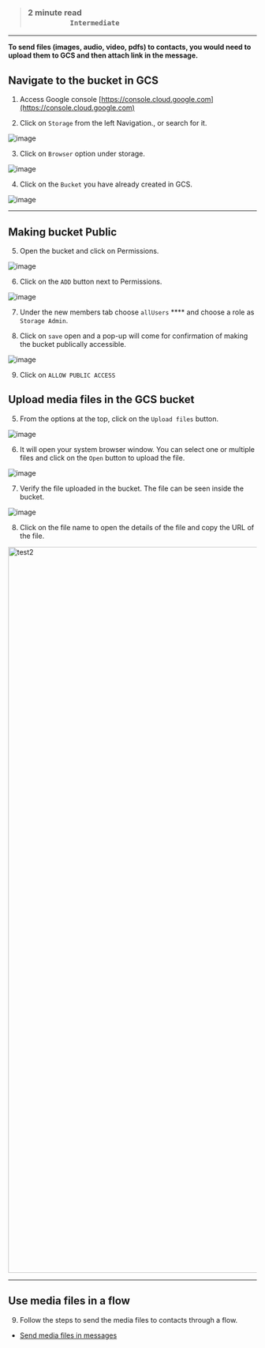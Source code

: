 > ### **2 minute read &nbsp; &nbsp; &nbsp; &nbsp; &nbsp; &nbsp; &nbsp; &nbsp; &nbsp; &nbsp; &nbsp; &nbsp; &nbsp; &nbsp; &nbsp; &nbsp; &nbsp; &nbsp; &nbsp; &nbsp; &nbsp; &nbsp; &nbsp; &nbsp; &nbsp; &nbsp; &nbsp; &nbsp; &nbsp; &nbsp; &nbsp; &nbsp; &nbsp; &nbsp; &nbsp; &nbsp; &nbsp; &nbsp; &nbsp; &nbsp; &nbsp; &nbsp; &nbsp; &nbsp; &nbsp; &nbsp; &nbsp; &nbsp; &nbsp; &nbsp; &nbsp; &nbsp; &nbsp; &nbsp; &nbsp; &nbsp; `Intermediate`**
___

**To send files (images, audio, video, pdfs) to contacts, you would need to upload them to GCS and then attach link in the message.**

## Navigate to the bucket in GCS

1. Access Google console [https://console.cloud.google.com](https://console.cloud.google.com)

1. Click on `Storage` from the left Navigation., or search for it.

![image](https://user-images.githubusercontent.com/32592458/212660233-169b49b4-a4e9-4cb5-b3cb-1c029db30510.png)


3. Click on `Browser`  option under storage.

![image](https://user-images.githubusercontent.com/32592458/212660288-accb1040-c587-41bc-91df-0b74fe8a1044.png)



4.  Click on the `Bucket` you have already created in GCS.

![image](https://user-images.githubusercontent.com/32592458/212660324-9b4ba297-0d6f-484b-a470-6bbfe90987c4.png)
___

## Making bucket Public

5.   Open the bucket and click on Permissions.

![image](https://user-images.githubusercontent.com/32592458/212660370-28ddb3fb-a006-4c53-aeaf-2c996b6ed246.png)



6.  Click on the `ADD` button next to Permissions.

![image](https://user-images.githubusercontent.com/32592458/212660406-4d88150f-f2bd-4fd8-87b4-ab7525a28af6.png)



7.  Under the new members tab choose `allUsers` **** and choose a role as `Storage Admin`.

8.  Click on `save` open and a pop-up will come for confirmation of making the bucket publically accessible.

![image](https://user-images.githubusercontent.com/32592458/212660460-f69b525d-a981-42bf-8542-6db51605f57c.png)



9.  Click on `ALLOW PUBLIC ACCESS`



## Upload media files in the GCS bucket



5.  From the options at the top, click on the  `Upload files`  button.

![image](https://user-images.githubusercontent.com/32592458/212660893-038f203f-2292-46d4-8cf3-5952b13603de.png)



6.  It will open your system browser window. You can select one or multiple files and click on the `Open` button to upload the file.

![image](https://user-images.githubusercontent.com/32592458/212660923-3119c820-e69c-4385-83cb-d721417898e7.png)



7. Verify the file uploaded in the bucket. The file can be seen inside the bucket.

![image](https://user-images.githubusercontent.com/32592458/212660965-edc71bef-87ea-42d1-8f8f-560c135e64c4.png)



8.  Click on the file name to open the details of the file and copy the URL of the file.

<img width="1470" alt="test2" src="https://user-images.githubusercontent.com/143380171/268852539-554ae0fb-7792-415a-9556-36af6c6eacf1.png"/>

___
## Use media files in a flow 

9.  Follow the steps to send the media files to contacts through a flow.

- [Send media files in messages](https://glific.github.io/docs/docs/Product%20Features/Flows/Flow%20Actions/Send%20the%20contact%20a%20message/#send-media-files-in-a-message)


